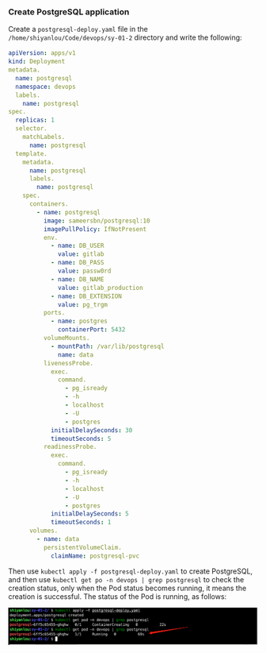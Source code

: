 ### Create PostgreSQL application

Create a `postgresql-deploy.yaml` file in the `/home/shiyanlou/Code/devops/sy-01-2` directory and write the following:

```yaml
apiVersion: apps/v1
kind: Deployment
metadata.
  name: postgresql
  namespace: devops
  labels.
    name: postgresql
spec.
  replicas: 1
  selector.
    matchLabels.
      name: postgresql
  template.
    metadata.
      name: postgresql
      labels.
        name: postgresql
    spec.
      containers.
        - name: postgresql
          image: sameersbn/postgresql:10
          imagePullPolicy: IfNotPresent
          env.
            - name: DB_USER
              value: gitlab
            - name: DB_PASS
              value: passw0rd
            - name: DB_NAME
              value: gitlab_production
            - name: DB_EXTENSION
              value: pg_trgm
          ports.
            - name: postgres
              containerPort: 5432
          volumeMounts.
            - mountPath: /var/lib/postgresql
              name: data
          livenessProbe.
            exec.
              command.
                - pg_isready
                - -h
                - localhost
                - -U
                - postgres
            initialDelaySeconds: 30
            timeoutSeconds: 5
          readinessProbe.
            exec.
              command.
                - pg_isready
                - -h
                - localhost
                - -U
                - postgres
            initialDelaySeconds: 5
            timeoutSeconds: 1
      volumes.
        - name: data
          persistentVolumeClaim.
            claimName: postgresql-pvc
```

Then use `kubectl apply -f postgresql-deploy.yaml` to create PostgreSQL, and then use `kubectl get po -n devops | grep postgresql` to check the creation status, only when the Pod status becomes running, it means the creation is successful. The status of the Pod is running, as follows:

![图片描述](assets/lab-deploying-and-using-gitlab-in-kubernetes-7-0.png)
